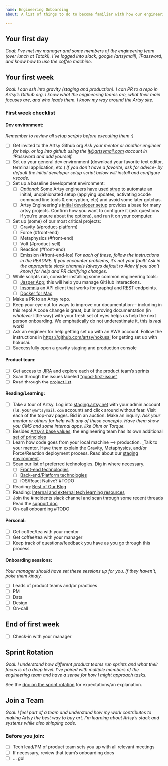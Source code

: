 ```yaml
---
name: Engineering Onboarding
about: A list of things to do to become familiar with how our engineering team operates.

---
```


## Your first day

_Goal: I’ve met my manager and some members of the engineering team (over lunch at Tataki). I’ve logged into slack, google (artsymail), 1Password, and know how to use the coffee machine._

## Your first week

_Goal: I can ssh into gravity (staging and production). I can PR to a repo in Artsy’s Github org. I know what the engineering teams are, what their main focuses are, and who leads them. I know my way around the Artsy site._

### First week checklist

#### Dev environment:
_Remember to review *all* setup scripts before executing them :)_
- [ ] Get invited to the Artsy Github org
  _Ask your mentor or another engineer for help, or log into github using the it@artsymail.com account in 1Password and add yourself._
- [ ] Set up your general dev environment (download your favorite text editor, terminal application, etc.) _If you don't have a favorite, ask for advice- by default the initial developer setup script below will install and configure vscode._
- [ ] Set up a baseline development environment:
  - [ ] _Optional:_ Some Artsy engineers have used [strap](https://github.com/MikeMcQuaid/strap) to automate an initial, unopinionated setup (applying updates, activating xcode command line tools & encryption, etc) and avoid some later gotchas.
  - [ ] Artsy Engineering's [initial developer setup](https://github.com/artsy/potential/blob/master/scripts/setup) provides a base for many artsy projects. Confirm how you want to configure it (ask questions if you're unsure about the options), and run it on your computer.
- [ ] Set up (some) of our most critical projects:
  - [ ] Gravity (#product-platform)
  - [ ] Force (#front-end)
  - [ ] Metaphysics (#front-end)
  - [ ] Volt (#product-sell)
  - [ ] Reaction (#front-end)
  - [ ] Emission (#front-end-ios)
    _For each of these, follow the instructions in the README. If you encounter problems, it’s not your fault! Ask in the appropriate slack channels (always default to #dev if you don’t know) for help and PR clarifying changes._
- [ ] While scripts run, consider installing some common engineering tools:
  - [ ] [Jasper App](https://jasperapp.io/); this will help you manage GitHub interactions.
  - [ ] [Insomnia](https://insomnia.rest/) an API client that works for graphql and REST endpoints.
  - [ ] [Docker for Mac](https://docs.docker.com/docker-for-mac/install/)
- [ ] Make a PR to an Artsy repo.
- [ ] Keep your eye out for ways to improve our documentation-- including in this repo! A code change is great, but improving documentation (in _whatever_ little way) with your fresh set of eyes helps us help the next person onboarding. We emphatically do not underestimate it, this is _real_ work!
- [ ] Ask an engineer for help getting set up with an AWS account. Follow the instructions in https://github.com/artsy/hokusai for getting set up with hokusai.
- [ ] Successfully open a gravity staging and production console

#### Product team:

- [ ] Get access to [JIRA](https://artsyproduct.atlassian.net/) and explore each of the product team’s sprints
- [ ] Scan through the issues labeled [“good-first-issue”](https://artsyproduct.atlassian.net/issues/?filter=-4&jql=labels%20%3D%20good-first-issue%20order%20by%20created%20DESC)
- [ ] Read through the [project list](https://github.com/artsy/potential/wiki/Project-List)

#### Reading/Learning:

- [ ] Take a tour of Artsy. Log into [staging.artsy.net](https://staging.artsy.net) with your admin account (i.e. your `@artsymail.com` account) and click around without fear. Visit each of the top-nav pages. Bid in an auction. Make an inquiry. _Ask your mentor or others for help with any of these concepts. Have them show you CMS and some internal apps, like Ohm or Torque._
- [ ] Besides [Artsy’s base values](https://github.com/artsy/README/blob/master/culture/what-is-artsy.md#artsy-values), the engineering team has its own additional [set of principles](https://github.com/artsy/README/blob/master/culture/engineering-principles.md)
- [ ] Learn how code goes from your local machine --> production. _Talk to your mentor. Have them explain the Gravity, Metaphysics, and/or Force/Reaction deployment process. Read about our [staging environment](https://github.com/artsy/gravity/blob/master/doc/StagingEnvironment.md).
- [ ] Scan our list of preferred technologies. Dig in where necessary.
  - [ ] [Front-end technologies](https://github.com/artsy/README/blob/master/practices/front-end.md)
  - [ ] [Back-end/Platform technologies](https://github.com/artsy/README/blob/master/practices/platform.md)
  - [ ] iOS/React Native? #TODO
- [ ] Reading: [Best of Our Blog](https://github.com/artsy/README/blob/master/resources/blog.md)
- [ ] Reading: [Internal and external tech learning resources](https://github.com/artsy/README/blob/master/resources/tech-learning.md)
- [ ] Join the #incidents slack channel and scan through some recent threads
      Read the [support doc](https://github.com/artsy/README/blob/master/playbooks/support#readme)
- [ ] On-call onboarding #TODO

#### Personal:

- [ ] Get coffee/tea with your mentor
- [ ] Get coffee/tea with your manager
- [ ] Keep track of questions/feedback you have as you go through this process

#### Onboarding sessions:
_Your manager should have set these sessions up for you. If they haven't, poke them kindly._
- [ ] Leads of product teams and/or practices
- [ ] PM
- [ ] Data
- [ ] Design
- [ ] On-call

## End of first week
- [ ] Check-in with your manager

## Sprint Rotation
_Goal: I understand how different product teams run sprints and what their focus is at a deep level. I’ve paired with multiple members of the engineering team and have a sense for how I might approach tasks._

See the [doc on the sprint rotation](https://github.com/artsy/README/blob/master/onboarding/sprint-rotation.md) for expectations/an explanation.

## Join a Team
_Goal: I feel part of a team and understand how my work contributes to making Artsy the best way to buy art. I’m learning about Artsy’s stack and systems while also shipping code._

### Before you join:
- [ ] Tech lead/PM of product team sets you up with all relevant meetings
- [ ] If necessary, review that team’s onboarding docs
- [ ] … go!
